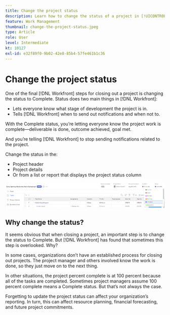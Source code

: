```yaml
---
title: Change the project status
description: Learn how to change the status of a project in [!UICONTROL  ] to indicate that work is complete.
feature: Work Management
thumbnail: change-the-project-status.jpeg
type: Article
role: User
level: Intermediate
kt: 10127
exl-id: e32f89f0-9b02-42e8-85b4-57fe461b1c36
---
```

# Change the project status

One of the final [!DNL Workfront] steps for closing out a project is changing the status to Complete. Status does two main things in [!DNL Workfront]:

* Lets everyone know what stage of development the project is in.
* Tells [!DNL Workfront] when to send out notifications and when not to.

With the Complete status, you’re letting everyone know the project work is complete—deliverable is done, outcome achieved, goal met.

And you’re telling [!DNL Workfront] to stop sending notifications related to the project.

Change the status in the:

* Project header
* Project details
* Or from a list or report that displays the project status column

![[!UICONTROL Status] field expanded in project header](assets/planner-fund-project-status.png)

## Why change the status?

It seems obvious that when closing a project, an important step is to change the status to Complete. But [!DNL Workfront] has found that sometimes this step is overlooked. Why?

In some cases, organizations don’t have an established process for closing out projects. The project manager and others involved know the work is done, so they just move on to the next thing.

In other situations, the project percent complete is at 100 percent because all of the tasks are completed. Sometimes project managers assume 100 percent complete means a Complete status. But that’s not always the case.

Forgetting to update the project status can affect your organization’s reporting. In turn, this can affect resource planning, financial forecasting, and future project commitments.

<!---
learn more
Project statuses
--->
